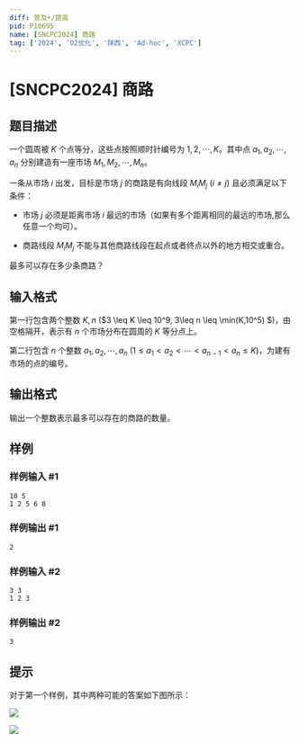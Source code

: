```yaml
---
diff: 普及+/提高
pid: P10695
name: [SNCPC2024] 商路
tag: ['2024', 'O2优化', '陕西', 'Ad-hoc', 'XCPC']
---
```

# [SNCPC2024] 商路
## 题目描述

一个圆周被 $K$ 个点等分，这些点按照顺时针编号为 $1, 2, \cdots, K$。其中点 $a_1, a_2, \cdots, a_n$ 分别建造有一座市场 $M_1, M_2, \cdots, M_n$。

一条从市场 $i$ 出发，目标是市场 $j$ 的商路是有向线段 $M_i M_j$ ($i \neq j$) 且必须满足以下条件：

- 市场 $j$ 必须是距离市场 $i$ 最远的市场（如果有多个距离相同的最远的市场,那么任意一个均可）。
    
- 商路线段 $M_i M_j$ 不能与其他商路线段在起点或者终点以外的地方相交或重合。

最多可以存在多少条商路？
## 输入格式

第一行包含两个整数 $K, n$ ($3 \leq K \leq 10^9, 3\leq n \leq \min(K,10^5) $)，由空格隔开，表示有 $n$ 个市场分布在圆周的 $K$ 等分点上。

第二行包含 $n$ 个整数 $a_1, a_2, \cdots, a_n$ ($1\leq a_1 < a_2 < \cdots < a_{n-1} < a_n \leq K$)，为建有市场的点的编号。
## 输出格式

输出一个整数表示最多可以存在的商路的数量。

## 样例

### 样例输入 #1
```
10 5
1 2 5 6 8

```
### 样例输出 #1
```
2

```
### 样例输入 #2
```
3 3
1 2 3

```
### 样例输出 #2
```
3

```
## 提示



对于第一个样例，其中两种可能的答案如下图所示：

![](https://cdn.luogu.com.cn/upload/image_hosting/ql7evd73.png)

![](https://cdn.luogu.com.cn/upload/image_hosting/ya5u7z3o.png)
